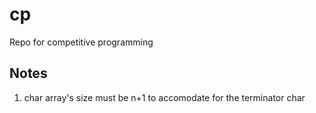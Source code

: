 # cp
Repo for competitive programming

## Notes

1. char array's size must be n+1 to accomodate for the terminator char

